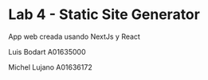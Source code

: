 # Lab 4 - Static Site Generator

App web creada usando NextJs y React

Luis Bodart A01635000

Michel Lujano A01636172
